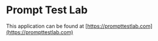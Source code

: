 # Prompt Test Lab

This application can be found at [https://prompttestlab.com](https://prompttestlab.com)
